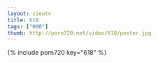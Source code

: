 ```yaml
--- 
layout: sieutv
title: 618
tags: ["000"]
thumb: http://porn720.net/video/618/poster.jpg
---
```

{% include porn720 key="618" %} 
